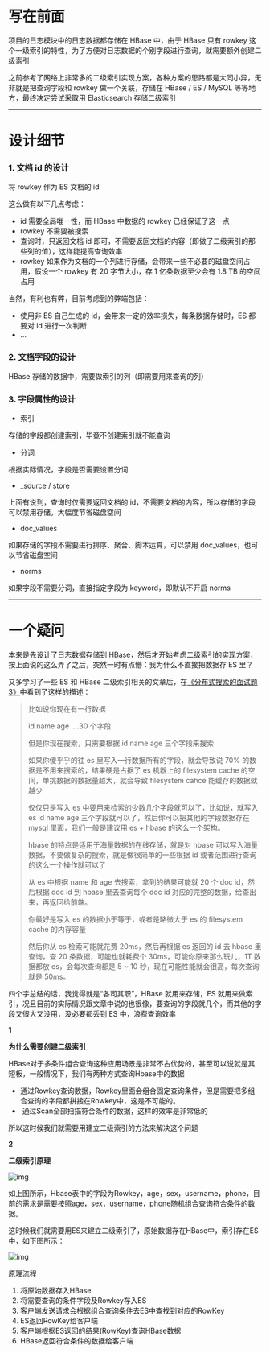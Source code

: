 # 写在前面

项目的日志模块中的日志数据都存储在 HBase 中，由于 HBase 只有 rowkey 这个一级索引的特性，为了方便对日志数据的个别字段进行查询，就需要额外创建二级索引

之前参考了网络上非常多的二级索引实现方案，各种方案的思路都是大同小异，无非就是把查询字段和 rowkey 做一个关联，存储在 HBase / ES / MySQL 等等地方，最终决定尝试采取用 Elasticsearch 存储二级索引

------

# 设计细节

### 1. 文档 id 的设计

将 rowkey 作为 ES 文档的 id

这么做有以下几点考虑：

- id 需要全局唯一性，而 HBase 中数据的 rowkey 已经保证了这一点
- rowkey 不需要被搜索
- 查询时，只返回文档 id 即可，不需要返回文档的内容（即做了二级索引的那些列的值），这样能提高查询效率
- rowkey 如果作为文档的一个列进行存储，会带来一些不必要的磁盘空间占用，假设一个 rowkey 有 20 字节大小，存 1 亿条数据至少会有 1.8 TB 的空间占用

当然，有利也有弊，目前考虑到的弊端包括：

- 使用非 ES 自己生成的 id，会带来一定的效率损失，每条数据存储时，ES 都要对 id 进行一次判断
- …

### 2. 文档字段的设计

HBase 存储的数据中，需要做索引的列（即需要用来查询的列）

### 3. 字段属性的设计

- 索引

存储的字段都创建索引，毕竟不创建索引就不能查询

- 分词

根据实际情况，字段是否需要设置分词

- _source / store

上面有说到，查询时仅需要返回文档的 id，不需要文档的内容，所以存储的字段可以禁用存储，大幅度节省磁盘空间

- doc_values

如果存储的字段不需要进行排序、聚合、脚本运算，可以禁用 doc_values，也可以节省磁盘空间

- norms

如果字段不需要分词，直接指定字段为 keyword，即默认不开启 norms

------

# 一个疑问

本来是先设计了日志数据存储到 HBase，然后才开始考虑二级索引的实现方案，按上面说的这么弄了之后，突然一时有点懵：我为什么不直接把数据存 ES 里？

又多学习了一些 ES 和 HBase 二级索引相关的文章后，在[《分布式搜索的面试题3》](https://www.cnblogs.com/daiwei1981/p/9411495.html)中看到了这样的描述：

> 比如说你现在有一行数据
>
> id name age ….30 个字段
>
> 但是你现在搜索，只需要根据 id name age 三个字段来搜索
>
> 如果你傻乎乎的往 es 里写入一行数据所有的字段，就会导致说 70% 的数据是不用来搜索的，结果硬是占据了 es 机器上的 filesystem cache 的空间，单挑数据的数据量越大，就会导致 filesystem cahce 能缓存的数据就越少
>
> 仅仅只是写入 es 中要用来检索的少数几个字段就可以了，比如说，就写入 es id name age 三个字段就可以了，然后你可以把其他的字段数据存在 mysql 里面，我们一般是建议用 es + hbase 的这么一个架构。
>
> hbase 的特点是适用于海量数据的在线存储，就是对 hbase 可以写入海量数据，不要做复杂的搜索，就是做很简单的一些根据 id 或者范围进行查询的这么一个操作就可以了
>
> 从 es 中根据 name 和 age 去搜索，拿到的结果可能就 20 个 doc id，然后根据 doc id 到 hbase 里去查询每个 doc id 对应的完整的数据，给查出来，再返回给前端。
>
> 你最好是写入 es 的数据小于等于，或者是略微大于 es 的 filesystem cache 的内存容量
>
> 然后你从 es 检索可能就花费 20ms，然后再根据 es 返回的 id 去 hbase 里查询，查 20 条数据，可能也就耗费个 30ms，可能你原来那么玩儿，1T 数据都放 es，会每次查询都是 5 ~ 10 秒，现在可能性能就会很高，每次查询就是 50ms。

四个字总结的话，我觉得就是“各司其职”，HBase 就用来存储，ES 就用来做索引，况且目前的实际情况跟文章中说的也很像，要查询的字段就几个，而其他的字段又很大又没用，没必要都丢到 ES 中，浪费查询效率





**1**



**为什么需要创建二级索引**



​    HBase对于多条件组合查询这种应用场景是非常不占优势的，甚至可以说就是其短板，一般情况下，我们有两种方式查询Hbase中的数据

- ​    通过Rowkey查询数据，Rowkey里面会组合固定查询条件，但是需要把多组合查询的字段都拼接在Rowkey中，这是不可能的。
- ​    通过Scan全部扫描符合条件的数据，这样的效率是非常低的



所以这时候我们就需要用建立二级索引的方法来解决这个问题



**2**



**二级索引原理**



![img](https://oscimg.oschina.net/oscnet/41b2c3d8-9561-43aa-89d0-5f9765a1c458.png)



如上图所示，Hbase表中的字段为Rowkey，age，sex，username，phone，目前的需求是需要按照age，sex，username，phone随机组合查询符合条件的数据。

这时候我们就需要用ES来建立二级索引了，原始数据存在HBase中，索引存在ES中，如下图所示：



![img](https://oscimg.oschina.net/oscnet/10d86f1b-aef3-48f2-9daa-4914a49ab88e.png)

原理流程



1. 将原始数据存入HBase
2. 将需要查询的条件字段及Rowkey存入ES
3. 客户端发送请求会根据组合查询条件去ES中查找到对应的RowKey
4. ES返回RowKey给客户端
5. 客户端根据ES返回的结果(RowKey)查询HBase数据
6. HBase返回符合条件的数据给客户端
